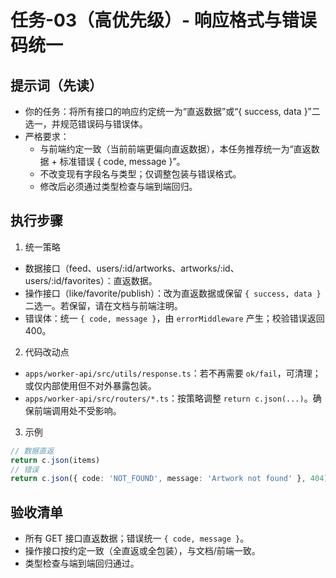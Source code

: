 # 任务-03（高优先级）- 响应格式与错误码统一

## 提示词（先读）
- 你的任务：将所有接口的响应约定统一为“直返数据”或“{ success, data }”二选一，并规范错误码与错误体。
- 严格要求：
  - 与前端约定一致（当前前端更偏向直返数据），本任务推荐统一为“直返数据 + 标准错误 { code, message }”。
  - 不改变现有字段名与类型；仅调整包装与错误格式。
  - 修改后必须通过类型检查与端到端回归。

## 执行步骤
1) 统一策略
- 数据接口（feed、users/:id/artworks、artworks/:id、users/:id/favorites）：直返数据。
- 操作接口（like/favorite/publish）：改为直返数据或保留 `{ success, data }` 二选一。若保留，请在文档与前端注明。
- 错误体：统一 `{ code, message }`，由 `errorMiddleware` 产生；校验错误返回 400。

2) 代码改动点
- `apps/worker-api/src/utils/response.ts`：若不再需要 `ok/fail`，可清理；或仅内部使用但不对外暴露包装。
- `apps/worker-api/src/routers/*.ts`：按策略调整 `return c.json(...)`。确保前端调用处不受影响。

3) 示例
```ts
// 数据直返
return c.json(items)
// 错误
return c.json({ code: 'NOT_FOUND', message: 'Artwork not found' }, 404)
```

## 验收清单
- 所有 GET 接口直返数据；错误统一 `{ code, message }`。
- 操作接口按约定一致（全直返或全包装），与文档/前端一致。
- 类型检查与端到端回归通过。
